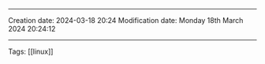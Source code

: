 

----
Creation date: 2024-03-18 20:24
Modification date: Monday 18th March 2024 20:24:12

----

 Tags: [[linux]]


